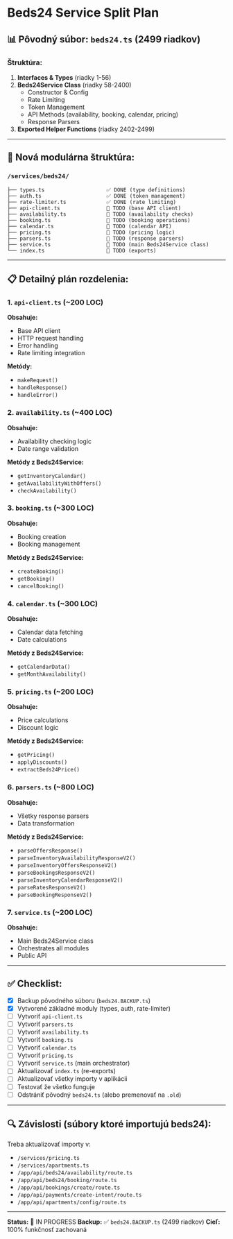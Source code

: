 # Beds24 Service Split Plan

## 📊 Pôvodný súbor: `beds24.ts` (2499 riadkov)

### Štruktúra:
1. **Interfaces & Types** (riadky 1-56)
2. **Beds24Service Class** (riadky 58-2400)
   - Constructor & Config
   - Rate Limiting
   - Token Management
   - API Methods (availability, booking, calendar, pricing)
   - Response Parsers
3. **Exported Helper Functions** (riadky 2402-2499)

---

## 🎯 Nová modulárna štruktúra:

### `/services/beds24/`
```
├── types.ts                    ✅ DONE (type definitions)
├── auth.ts                     ✅ DONE (token management)
├── rate-limiter.ts             ✅ DONE (rate limiting)
├── api-client.ts               🔨 TODO (base API client)
├── availability.ts             🔨 TODO (availability checks)
├── booking.ts                  🔨 TODO (booking operations)
├── calendar.ts                 🔨 TODO (calendar API)
├── pricing.ts                  🔨 TODO (pricing logic)
├── parsers.ts                  🔨 TODO (response parsers)
├── service.ts                  🔨 TODO (main Beds24Service class)
└── index.ts                    🔨 TODO (exports)
```

---

## 📋 Detailný plán rozdelenia:

### 1. `api-client.ts` (~200 LOC)
**Obsahuje:**
- Base API client
- HTTP request handling
- Error handling
- Rate limiting integration

**Metódy:**
- `makeRequest()`
- `handleResponse()`
- `handleError()`

### 2. `availability.ts` (~400 LOC)
**Obsahuje:**
- Availability checking logic
- Date range validation

**Metódy z Beds24Service:**
- `getInventoryCalendar()`
- `getAvailabilityWithOffers()`
- `checkAvailability()`

### 3. `booking.ts` (~300 LOC)
**Obsahuje:**
- Booking creation
- Booking management

**Metódy z Beds24Service:**
- `createBooking()`
- `getBooking()`
- `cancelBooking()`

### 4. `calendar.ts` (~300 LOC)
**Obsahuje:**
- Calendar data fetching
- Date calculations

**Metódy z Beds24Service:**
- `getCalendarData()`
- `getMonthAvailability()`

### 5. `pricing.ts` (~200 LOC)
**Obsahuje:**
- Price calculations
- Discount logic

**Metódy z Beds24Service:**
- `getPricing()`
- `applyDiscounts()`
- `extractBeds24Price()`

### 6. `parsers.ts` (~800 LOC)
**Obsahuje:**
- Všetky response parsers
- Data transformation

**Metódy z Beds24Service:**
- `parseOffersResponse()`
- `parseInventoryAvailabilityResponseV2()`
- `parseInventoryOffersResponseV2()`
- `parseBookingsResponseV2()`
- `parseInventoryCalendarResponseV2()`
- `parseRatesResponseV2()`
- `parseBookingResponseV2()`

### 7. `service.ts` (~200 LOC)
**Obsahuje:**
- Main Beds24Service class
- Orchestrates all modules
- Public API

---

## ✅ Checklist:

- [x] Backup pôvodného súboru (`beds24.BACKUP.ts`)
- [x] Vytvorené základné moduly (types, auth, rate-limiter)
- [ ] Vytvoriť `api-client.ts`
- [ ] Vytvoriť `parsers.ts`
- [ ] Vytvoriť `availability.ts`
- [ ] Vytvoriť `booking.ts`
- [ ] Vytvoriť `calendar.ts`
- [ ] Vytvoriť `pricing.ts`
- [ ] Vytvoriť `service.ts` (main orchestrator)
- [ ] Aktualizovať `index.ts` (re-exports)
- [ ] Aktualizovať všetky importy v aplikácii
- [ ] Testovať že všetko funguje
- [ ] Odstrániť pôvodný `beds24.ts` (alebo premenovať na `.old`)

---

## 🔍 Závislosti (súbory ktoré importujú beds24):

Treba aktualizovať importy v:
- `/services/pricing.ts`
- `/services/apartments.ts`
- `/app/api/beds24/availability/route.ts`
- `/app/api/beds24/booking/route.ts`
- `/app/api/bookings/create/route.ts`
- `/app/api/payments/create-intent/route.ts`
- `/app/api/apartments/config/route.ts`

---

**Status:** 🚧 IN PROGRESS
**Backup:** ✅ `beds24.BACKUP.ts` (2499 riadkov)
**Cieľ:** 100% funkčnosť zachovaná
